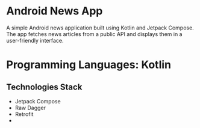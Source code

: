 

# Android News App
A simple Android news application built using Kotlin and Jetpack Compose. The app fetches news articles from a public API and displays them in a user-friendly interface.

# Programming Languages: Kotlin

## Technologies Stack

- Jetpack Compose
- Raw Dagger
- Retrofit
- 
